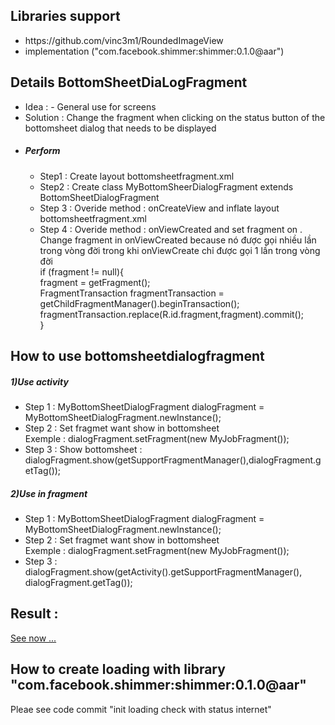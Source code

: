 <div>
   <h2>Libraries support</h2>
  <ul>
  <li> https://github.com/vinc3m1/RoundedImageView</li>
  <li> implementation ("com.facebook.shimmer:shimmer:0.1.0@aar")</li>
</ul>
</div>
<div>
  <h2>Details BottomSheetDiaLogFragment</h2>
  <ul>
    <li> Idea :  
     - General use for screens
    </li>
    <li>
      Solution : Change the fragment when clicking on the status button of the bottomsheet dialog that needs to be displayed
    </li>
    <li>
       <h5> Perform</h5>
        <div>
          <ul>
            <li>
              Step1 : Create layout bottomsheetfragment.xml
            </li>
            <li>
              Step2 : Create class MyBottomSheerDialogFragment extends BottomSheetDialogFragment
            </li>
            <li>
              Step 3 : 
              Overide method : onCreateView and inflate layout bottomsheetfragment.xml
            </li>
            <li>Step 4 : 
              Overide method  : onViewCreated and set fragment on . Change fragment in onViewCreated because nó được gọi nhiều lần trong vòng đời trong khi onViewCreate chỉ được gọi 1 lần trong vòng đời
              <div>
                 if (fragment != null){ <br>
                fragment = getFragment();<br>
                FragmentTransaction fragmentTransaction = getChildFragmentManager().beginTransaction();<br>
                fragmentTransaction.replace(R.id.fragment,fragment).commit();<br>
              }
              </div>
            </li>
          </ul>
        </div>
    </li>
  </ul>
</div>
<h2>How to use bottomsheetdialogfragment</h1>
<div>
  <h5>1)Use  activity</h5>
  <ul>
    <li>Step 1 : MyBottomSheetDialogFragment dialogFragment = MyBottomSheetDialogFragment.newInstance();</li>
    <li>Step 2 : Set fragmet want show in bottomsheet 
      <div>
        Exemple :  dialogFragment.setFragment(new MyJobFragment());
      </div>
    </li>
    <li>Step 3 : Show bottomsheet : dialogFragment.show(getSupportFragmentManager(),dialogFragment.getTag());</li>
  </ul>

  <h5>2)Use in fragment</h5>
  <ul>
    <li>Step 1 : MyBottomSheetDialogFragment dialogFragment = MyBottomSheetDialogFragment.newInstance();</li>
    <li>Step 2 : Set fragmet want show in bottomsheet 
      <div>
        Exemple :  dialogFragment.setFragment(new MyJobFragment());
      </div>
    </li>
    <li>Step 3 : dialogFragment.show(getActivity().getSupportFragmentManager(), dialogFragment.getTag());</li>
  </ul>
</div>

<div>
  <h2>Result : </h2>
  <a href="https://drive.google.com/file/d/1xWluv_G0jWedfrp3M5kcE3mWQvATOa5t/view?usp=sharing">See now ...</a>
</div>

<div>
  <h2>How to create loading with  library "com.facebook.shimmer:shimmer:0.1.0@aar"</h2>
  Pleae see code commit "init loading check with status internet"
</div>
